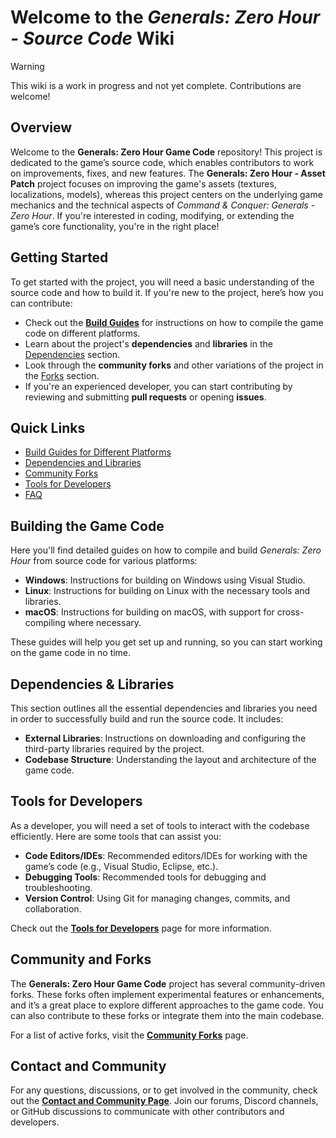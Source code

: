 # Welcome to the *Generals: Zero Hour - Source Code* Wiki

> [!WARNING]
> This wiki is a work in progress and not yet complete. Contributions are welcome!

## **Overview**

Welcome to the **Generals: Zero Hour Game Code** repository! This project is dedicated to the game’s source code, which
enables contributors to work on improvements, fixes, and new features. The **Generals: Zero Hour - Asset Patch** project
focuses on improving the game's assets (textures, localizations, models), whereas this project centers on the underlying
game mechanics and the technical aspects of *Command & Conquer: Generals - Zero Hour*. If you're interested in coding,
modifying, or extending the game’s core functionality, you're in the right place!

## **Getting Started**

To get started with the project, you will need a basic understanding of the source code and how to build it. If you're
new to the project, here’s how you can contribute:

- Check out the [**Build Guides**](Build_Guides) for instructions on how to compile the game code on
  different platforms.
- Learn about the project's **dependencies** and **libraries** in the [Dependencies](Dependencies) section.
- Look through the **community forks** and other variations of the project in the [Forks](Forks) section.
- If you're an experienced developer, you can start contributing by reviewing and submitting **pull requests** or
  opening **issues**.

## **Quick Links**

- [Build Guides for Different Platforms](Build_Guides)
- [Dependencies and Libraries](Dependencies)
- [Community Forks](forks)
- [Tools for Developers](Tools)
- [FAQ](FAQ)

## **Building the Game Code**

Here you'll find detailed guides on how to compile and build *Generals: Zero Hour* from source code for various
platforms:

- **Windows**: Instructions for building on Windows using Visual Studio.
- **Linux**: Instructions for building on Linux with the necessary tools and libraries.
- **macOS**: Instructions for building on macOS, with support for cross-compiling where necessary.

These guides will help you get set up and running, so you can start working on the game code in no time.

## **Dependencies & Libraries**

This section outlines all the essential dependencies and libraries you need in order to successfully build and run the
source code. It includes:

- **External Libraries**: Instructions on downloading and configuring the third-party libraries required by the project.
- **Codebase Structure**: Understanding the layout and architecture of the game code.

## **Tools for Developers**

As a developer, you will need a set of tools to interact with the codebase efficiently. Here are some tools that can
assist you:

- **Code Editors/IDEs**: Recommended editors/IDEs for working with the game’s code (e.g., Visual Studio, Eclipse, etc.).
- **Debugging Tools**: Recommended tools for debugging and troubleshooting.
- **Version Control**: Using Git for managing changes, commits, and collaboration.

Check out the [**Tools for Developers**](Tools) page for more information.

## **Community and Forks**

The **Generals: Zero Hour Game Code** project has several community-driven forks. These forks often implement
experimental features or enhancements, and it’s a great place to explore different approaches to the game code. You can
also contribute to these forks or integrate them into the main codebase.

For a list of active forks, visit the [**Community Forks**](forks) page.

## **Contact and Community**

For any questions, discussions, or to get involved in the community, check out the **[Contact and Community Page](contact_community)**.
Join our forums, Discord channels, or GitHub discussions to communicate with other
contributors and developers.
